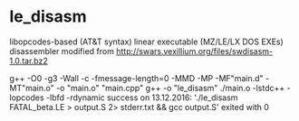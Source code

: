 # le_disasm
libopcodes-based (AT&amp;T syntax) linear executable (MZ/LE/LX DOS EXEs) disassembler modified from http://swars.vexillium.org/files/swdisasm-1.0.tar.bz2

g++ -O0 -g3 -Wall -c -fmessage-length=0 -MMD -MP -MF"main.d" -MT"main.o" -o "main.o" "main.cpp"
g++  -o "le_disasm"  ./main.o   -lstdc++ -lopcodes -lbfd -rdynamic
success on 13.12.2016: './le_disasm FATAL_beta.LE > output.S 2> stderr.txt && gcc output.S' exited with 0


